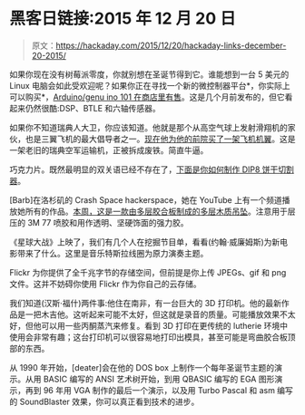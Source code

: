 # 黑客日链接:2015 年 12 月 20 日

> 原文：<https://hackaday.com/2015/12/20/hackaday-links-december-20-2015/>

如果你现在没有树莓派零度，你就别想在圣诞节得到它。谁能想到一台 5 美元的 Linux 电脑会如此受欢迎呢？如果你正在寻找一个新的微控制器平台*，你实际上可以购买*，[Arduino/genu ino 101 在商店里有售](https://blog.arduino.cc/2015/12/17/arduino-and-genuino-101-available-in-the-arduino-stores/)。这是几个月前发布的，但它看起来仍然很酷:DSP、BTLE 和六轴传感器。

如果你不知道瑞典人大卫，你应该知道。他就是那个从高空气球上发射滑翔机的家伙，也是三翼飞机的最大倡导者之一。[现在他为他的前院买了一架飞机机翼](http://rcexplorer.se/blog/2015/12/pimp-my-yard/)。这是一架老旧的瑞典空军运输机，正被拆成废铁。简直牛逼。

巧克力片。既然最明显的双关语已经不存在了，[下面是你如何制作 DIP8 饼干切割器](https://hackaday.io/page/1407-an-ees-christmas-cookies)。

[Barb]在洛杉矶的 Crash Space hackerspace，她在 YouTube 上有一个频道播放她所有的作品。[本周，这是一款由多层胶合板制成的多层木质吊坠](https://www.youtube.com/watch?v=aHqGycmf_rM)。注意用于层压的 3M 77 喷胶和用作透明、坚硬饰面的强力胶。

《星球大战》上映了，我们有几个人在挖掘节目单，看看(约翰·威廉姆斯)为新电影带来了什么。这里是音乐特斯拉线圈为原力演奏主题。

Flickr 为你提供了全千兆字节的存储空间，但前提是你上传 JPEGs、gif 和 png 文件。这并不妨碍你使用 Flickr 作为你自己的云存储。

我们知道(汉斯·福什)两件事:他住在南非，有一台巨大的 3D 打印机。他的最新作品是一把木吉他。这听起来可能不太好，但这就是录音的质量。可能播放效果不太好，但他可以用一些丙酮蒸汽来修复。看到 3D 打印在更传统的 lutherie 环境中使用会非常有趣；这台打印机可以很容易地打印出模具，甚至可能是弯曲胶合板顶部的东西。

从 1990 年开始，[deater]会在他的 DOS box 上制作一个每年圣诞节主题的演示。从用 BASIC 编写的 ANSI 艺术树开始，到用 QBASIC 编写的 EGA 图形演示，再到 96 年用 VGA 制作的最后一个演示，以及用 Turbo Pascal 和 asm 编写的 SoundBlaster 效果，你可以真正看到技术的进步。